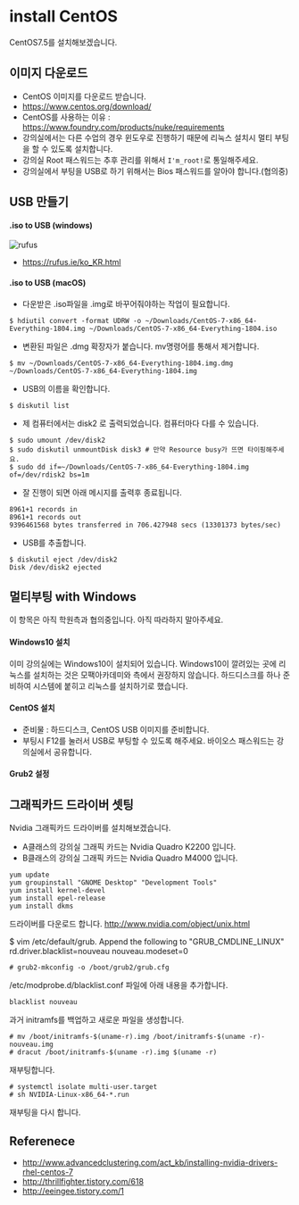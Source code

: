 # install CentOS
CentOS7.5를 설치해보겠습니다.

## 이미지 다운로드
- CentOS 이미지를 다운로드 받습니다.
- https://www.centos.org/download/
- CentOS를 사용하는 이유 : https://www.foundry.com/products/nuke/requirements
- 강의실에서는 다른 수업의 경우 윈도우로 진행하기 때문에 리눅스 설치시 멀티 부팅을 할 수 있도록 설치합니다.
- 강의실 Root 패스워드는 추후 관리를 위해서 `I'm_root!`로 통일해주세요.
- 강의실에서 부팅을 USB로 하기 위해서는 Bios 패스워드를 알아야 합니다.(협의중)

## USB 만들기

#### .iso to USB (windows)
![rufus](https://user-images.githubusercontent.com/1149996/49558884-04524300-f950-11e8-833e-2b9e6d7a1fce.png)

- https://rufus.ie/ko_KR.html

#### .iso to USB (macOS)
- 다운받은 .iso파일을 .img로 바꾸어줘야하는 작업이 필요합니다.
```
$ hdiutil convert -format UDRW -o ~/Downloads/CentOS-7-x86_64-Everything-1804.img ~/Downloads/CentOS-7-x86_64-Everything-1804.iso
```

- 변환된 파일은 .dmg 확장자가 붙습니다. mv명령어를 통해서 제거합니다.
```
$ mv ~/Downloads/CentOS-7-x86_64-Everything-1804.img.dmg ~/Downloads/CentOS-7-x86_64-Everything-1804.img
```

- USB의 이름을 확인합니다.
```
$ diskutil list
```

- 제 컴퓨터에서는 disk2 로 출력되었습니다. 컴퓨터마다 다를 수 있습니다.

```
$ sudo umount /dev/disk2
$ sudo diskutil unmountDisk disk3 # 만약 Resource busy가 뜨면 타이핑해주세요.
$ sudo dd if=~/Downloads/CentOS-7-x86_64-Everything-1804.img of=/dev/rdisk2 bs=1m
```
- 잘 진행이 되면 아래 메시지를 출력후 종료됩니다.
```
8961+1 records in
8961+1 records out
9396461568 bytes transferred in 706.427948 secs (13301373 bytes/sec)
```

- USB를 추출합니다.
```
$ diskutil eject /dev/disk2
Disk /dev/disk2 ejected
```

## 멀티부팅 with Windows
이 항목은 아직 학원측과 협의중입니다. 아직 따라하지 말아주세요.

#### Windows10 설치
이미 강의실에는 Windows10이 설치되어 있습니다.
Windows10이 깔려있는 곳에 리눅스를 설치하는 것은 모팩아카데미와 측에서 권장하지 않습니다.
하드디스크를 하나 준비하여 시스템에 붙히고 리눅스를 설치하기로 했습니다.

#### CentOS 설치
- 준비물 : 하드디스크, CentOS USB 이미지를 준비합니다.
- 부팅시 F12를 눌러서 USB로 부팅할 수 있도록 해주세요. 바이오스 패스워드는 강의실에서 공유합니다.

#### Grub2 설정



## 그래픽카드 드라이버 셋팅
Nvidia 그래픽카드 드라이버를 설치해보겠습니다.

- A클래스의 강의실 그래픽 카드는 Nvidia Quadro K2200 입니다.
- B클래스의 강의실 그래픽 카드는 Nvidia Quadro M4000 입니다.

```
yum update
yum groupinstall "GNOME Desktop" "Development Tools"
yum install kernel-devel
yum install epel-release
yum install dkms
```

드라이버를 다운로드 합니다.
http://www.nvidia.com/object/unix.html

$ vim /etc/default/grub. Append the following to "GRUB_CMDLINE_LINUX"
rd.driver.blacklist=nouveau nouveau.modeset=0

```
# grub2-mkconfig -o /boot/grub2/grub.cfg
```

/etc/modprobe.d/blacklist.conf 파일에 아래 내용을 추가합니다.

```
blacklist nouveau
```

과거 initramfs를 백업하고 새로운 파일을 생성합니다.
```
# mv /boot/initramfs-$(uname-r).img /boot/initramfs-$(uname -r)-nouveau.img
# dracut /boot/initramfs-$(uname -r).img $(uname -r)
```

재부팅합니다.

```
# systemctl isolate multi-user.target
# sh NVIDIA-Linux-x86_64-*.run
```

재부팅을 다시 합니다.


## Referenece
- http://www.advancedclustering.com/act_kb/installing-nvidia-drivers-rhel-centos-7
- http://thrillfighter.tistory.com/618
- http://eeingee.tistory.com/1
